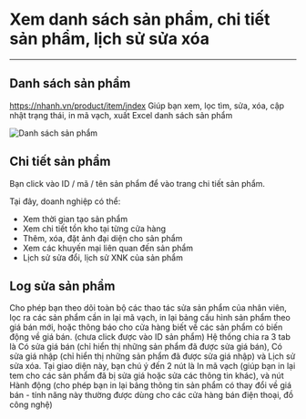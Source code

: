 # Xem danh sách sản phẩm, chi tiết sản phẩm, lịch sử sửa xóa
---
## Danh sách sản phẩm
https://nhanh.vn/product/item/index
Giúp bạn xem, lọc tìm, sửa, xóa, cập nhật trạng thái, in mã vạch, xuất Excel danh sách sản phẩm

![Danh sách sản phẩm](https://raw.githubusercontent.com/nhanhapi/manual/master/docs/san-pham/img/sp_dssp.png)

## Chi tiết sản phẩm
Bạn click vào ID / mã / tên sản phẩm để vào trang chi tiết sản phẩm.

Tại đây, doanh nghiệp có thể:

* Xem thời gian tạo sản phẩm
* Xem chi tiết tồn kho tại từng cửa hàng
* Thêm, xóa, đặt ảnh đại diện cho sản phẩm
* Xem các khuyến mại liên quan đến sản phẩm
* Lịch sử sửa đổi, lịch sử XNK của sản phẩm


## Log sửa sản phẩm
Cho phép bạn theo dõi toàn bộ các thao tác sửa sản phẩm của nhân viên, lọc ra các sản phẩm cần in lại mã vạch, in lại bảng cấu hình sản phẩm theo giá bán mới, hoặc thông báo cho cửa hàng biết về các sản phẩm có biến động về giá bán.
(chưa click được vào ID sản phẩm)
Hệ thống chia ra 3 tab là Có sửa giá bán (chỉ hiển thị những sản phẩm đã được sửa giá bán), Có sửa giá nhập (chỉ hiển thị những sản phẩm đã được sửa giá nhập) và Lịch sử sửa xóa.
Tại giao diện này, bạn chú ý đến 2 nút là In mã vạch (giúp bạn in lại tem cho các sản phẩm đã bị sửa giá hoặc sửa các thông tin khác), và nút Hành động (cho phép bạn in lại bảng thông tin sản phẩm có thay đổi về giá bán - tính năng này thường được dùng cho các cửa hàng bán điện thoại, đồ công nghệ)
